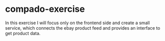 # compado-exercise
In this exercise I will focus only on the frontend side and create a small service, which connects the ebay product feed and provides an interface to get product data.
